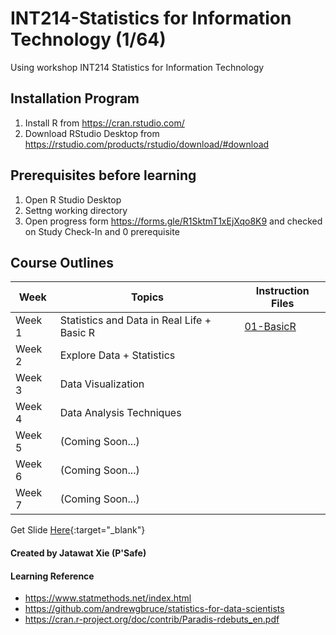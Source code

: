# INT214-Statistics for Information Technology (1/64)
Using workshop INT214 Statistics for Information Technology

## Installation Program
1. Install R from https://cran.rstudio.com/
2. Download RStudio Desktop from https://rstudio.com/products/rstudio/download/#download

## Prerequisites before learning
1. Open R Studio Desktop
2. Settng working directory
3. Open progress form https://forms.gle/R1SktmT1xEjXqo8K9 and checked on Study Check-In and 0 prerequisite

## Course Outlines
|   Week  |                      Topics                   |           Instruction Files             |
|---------|-----------------------------------------------|-----------------------------------------|
| Week 1  | Statistics and Data in Real Life + Basic R    |  [01-BasicR](workshop/01-basic-R.md)    |
| Week 2  | Explore Data + Statistics                     |                          |
| Week 3  | Data Visualization                            |                          |
| Week 4  | Data Analysis Techniques                      |                          |
| Week 5  | (Coming Soon...)                              |                          |
| Week 6  | (Coming Soon...)                              |                          |
| Week 7  | (Coming Soon...)                              |                          |

Get Slide [Here](https://drive.google.com/drive/folders/1Bi58GdQ19Te8JdCM7slyJdocpu8JudEc?usp=sharing){:target="_blank"}

#### Created by Jatawat Xie (P'Safe)

#### Learning Reference
- https://www.statmethods.net/index.html
- https://github.com/andrewgbruce/statistics-for-data-scientists
- https://cran.r-project.org/doc/contrib/Paradis-rdebuts_en.pdf
